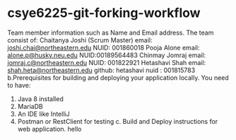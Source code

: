 # csye6225-git-forking-workflow

Team member information such as Name and Email address.
The team consist of:
Chaitanya Joshi (Scrum Master) email: joshi.chai@northeastern.edu NUID: 001860018
Pooja Alone email: alone.p@husky.neu.edu NUID:00189564483
Chinmay Jomraj email: jomraj.c@northeastern.edu NUID: 001822921
Hetashavi Shah email: shah.heta@northeastern.edu github: hetashavi nuid : 001815783
b.Prerequisites for building and deploying your application locally.
You need to have:
1.	Java 8 installed
2.	MariaDB
3.	An IDE like IntelliJ
4.	Postman or RestClient for testing
c.	Build and Deploy instructions for web application.
hello

